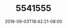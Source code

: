 ---
title: 5541555
date: 2018-09-03T18:42:21-08:00
draft: false
name: 黒羽イヴ
img_url: https://cdn.u1.huluxia.com/g4/M01/63/E0/rBAAdmHwC02AIjJ2AAPxVsX4vTU024.png
original_fn: DSCF0454.jpg
tags:
- 黒羽イヴ

---